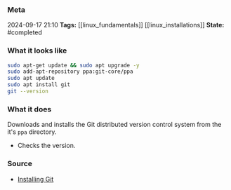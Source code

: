 ### Meta
2024-09-17 21:10
**Tags:** [[linux_fundamentals]] [[linux_installations]]
**State:** #completed 

### What it looks like
```bash
sudo apt-get update && sudo apt upgrade -y
sudo add-apt-repository ppa:git-core/ppa
sudo apt update
sudo apt install git
git --version
```

### What it does
  Downloads and installs the Git distributed version control system from the it's `ppa` directory.
- Checks the version.

### Source
- [Installing Git](https://www.theodinproject.com/lessons/foundations-setting-up-git#step-1-install-git)
